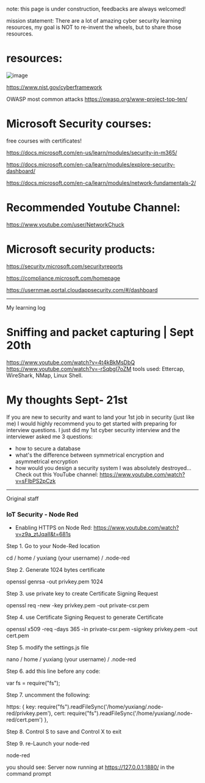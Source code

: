 note: this page is under construction, feedbacks are always welcomed!

mission statement: There are a lot of amazing cyber security learning resources, my goal is NOT to re-invent the wheels, but to share those resources. 

# resources:
![image](https://user-images.githubusercontent.com/55643200/133610953-34969014-68dc-4e5e-89ee-72f626e53e74.png)

https://www.nist.gov/cyberframework 

OWASP most common attacks
https://owasp.org/www-project-top-ten/




# Microsoft Security courses:
free courses with certificates!

https://docs.microsoft.com/en-us/learn/modules/security-in-m365/ 

https://docs.microsoft.com/en-ca/learn/modules/explore-security-dashboard/ 

https://docs.microsoft.com/en-ca/learn/modules/network-fundamentals-2/ 


# Recommended Youtube Channel:
https://www.youtube.com/user/NetworkChuck


# Microsoft security products:
https://security.microsoft.com/securityreports 

https://compliance.microsoft.com/homepage 

https://usernmae.portal.cloudappsecurity.com/#/dashboard 

------

My learning log

# Sniffing and packet capturing | Sept 20th
https://www.youtube.com/watch?v=4t4kBkMsDbQ
https://www.youtube.com/watch?v=-rSqbgI7oZM
tools used: Ettercap, WireShark, NMap, Linux Shell.



# My thoughts Sept- 21st
If you are new to security and want to land your 1st job in security (just like me) I would highly recommend you to get started with preparing for interview questions. I just did my 1st cyber security interview  and the interviewer asked me 3 questions:
- how to secure a database
- what's the difference between symmetrical encryption and asymmetrical encryption
- how would you design a security system
I was absolutely destroyed... Check out this YouTube channel:
https://www.youtube.com/watch?v=sFIbPS2pCzk


------
Original staff

### IoT Security - Node Red

- Enabling HTTPS on Node Red: https://www.youtube.com/watch?v=z9a_ztJqaII&t=681s

Step 1. Go to your Node-Red location

cd / home / yuxiang (your username) / .node-red

Step 2. Generate 1024 bytes certificate

openssl genrsa -out privkey.pem 1024

Step 3. use private key to create Certificate Signing Request

openssl req -new -key privkey.pem -out private-csr.pem

Step 4. use Certificate Signing Request to generate Certificate

openssl x509 -req -days 365 -in private-csr.pem -signkey privkey.pem -out cert.pem

Step 5. modify the settings.js file

nano / home / yuxiang (your username) / .node-red

Step 6. add this line before any code:

var fs = require("fs");

Step 7. uncomment the following:

https: { key: require("fs").readFileSync('/home/yuxiang/.node-red/privkey.pem'), cert: require("fs").readFileSync('/home/yuxiang/.node-red/cert.pem') },

Step 8. Control S to save and Control X to exit

Step 9. re-Launch your node-red

node-red

you should see: Server now running at https://127.0.0.1:1880/ in the command prompt

